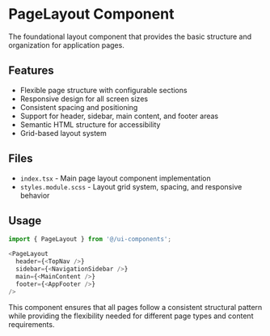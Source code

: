 # PageLayout Component

The foundational layout component that provides the basic structure and organization for application pages.

## Features

- Flexible page structure with configurable sections
- Responsive design for all screen sizes
- Consistent spacing and positioning
- Support for header, sidebar, main content, and footer areas
- Semantic HTML structure for accessibility
- Grid-based layout system

## Files

- `index.tsx` - Main page layout component implementation
- `styles.module.scss` - Layout grid system, spacing, and responsive behavior

## Usage

```typescript
import { PageLayout } from '@/ui-components';

<PageLayout
  header={<TopNav />}
  sidebar={<NavigationSidebar />}
  main={<MainContent />}
  footer={<AppFooter />}
/>
```

This component ensures that all pages follow a consistent structural pattern while providing the flexibility needed for different page types and content requirements. 